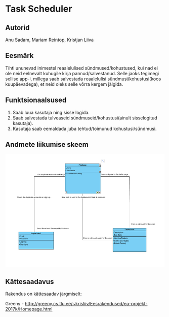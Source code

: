 # Task Scheduler

## Autorid

Anu Sadam, Mariam Reintop, Kristjan Liiva

## Eesmärk

Tihti ununevad inimestel reaalelulised sündmused/kohustused, kui nad ei ole neid eelnevalt kuhugile kirja pannud/salvestanud. 
Selle jaoks tegimegi sellise app-i, millega saab salvestada reaalelulisi sündmusi/kohustusi(koos kuupäevadega), et neid oleks selle võrra kergem jälgida.

## Funktsionaalsused

1. Saab luua kasutaja ning sisse logida.
1. Saab salvestada tulveaseid sündmuseid/kohustusi(ainult sisselogitud kasutaja).
1. Kasutaja saab eemaldada juba tehtud/toimunud kohustusi/sündmusi.

## Andmete liikumise skeem

![Alt text](Images/Andmeskeem.png?raw=true "Andmeskeem")

## Kättesaadavus

Rakendus on kättesaadav järgmiselt:

Greeny -  http://greeny.cs.tlu.ee/~krisliiv/Eesrakendused/ea-projekt-2017k/Homepage.html
